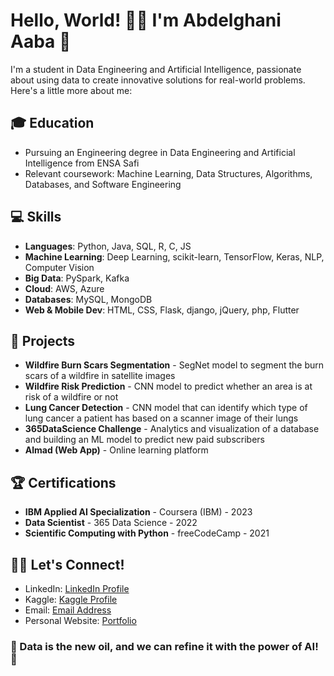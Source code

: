 # Hello, World! 👋🏽 I'm Abdelghani Aaba 🤖

I'm a student in Data Engineering and Artificial Intelligence, passionate about using data to create innovative solutions for real-world problems. Here's a little more about me:

## 🎓 Education
- Pursuing an Engineering degree in Data Engineering and Artificial Intelligence from ENSA Safi
- Relevant coursework: Machine Learning, Data Structures, Algorithms, Databases, and Software Engineering

## 💻 Skills
- **Languages**: Python, Java, SQL, R, C, JS
- **Machine Learning**: Deep Learning, scikit-learn, TensorFlow, Keras, NLP, Computer Vision
- **Big Data**: PySpark, Kafka
- **Cloud**: AWS, Azure
- **Databases**: MySQL, MongoDB
- **Web & Mobile Dev**: HTML, CSS, Flask, django, jQuery, php, Flutter 

## 🚀 Projects
- **Wildfire Burn Scars Segmentation** - SegNet model to segment the burn scars of a wildfire in satellite images
- **Wildfire Risk Prediction** - CNN model to predict whether an area is at risk of a wildfire or not
- **Lung Cancer Detection** - CNN model that can identify which type of lung cancer a patient has based on a scanner image of their lungs
- **365DataScience Challenge** - Analytics and visualization of a database and building an ML model to predict new paid subscribers
- **Almad (Web App)** - Online learning platform

## 🏆 Certifications
- **IBM Applied AI Specialization** - Coursera (IBM) - 2023
- **Data Scientist** - 365 Data Science - 2022
- **Scientific Computing with Python** - freeCodeCamp - 2021

## 🤝🏽 Let's Connect!
- LinkedIn: [LinkedIn Profile](https://www.linkedin.com/in/abdelghani-aaba/)
- Kaggle: [Kaggle Profile](https://www.kaggle.com/abdelghaniaaba)
- Email: [Email Address](mailto:abdouaaba11@gmail.com)
- Personal Website: [Portfolio](https://abdelghani.me)

### 🤖 Data is the new oil, and we can refine it with the power of AI! 🚀

<!--
**abdouaaba/abdouaaba** is a ✨ _special_ ✨ repository because its `README.md` (this file) appears on your GitHub profile.

Here are some ideas to get you started:

- 🔭 I’m currently working on ...
- 🌱 I’m currently learning ...
- 👯 I’m looking to collaborate on ...
- 🤔 I’m looking for help with ...
- 💬 Ask me about ...
- 📫 How to reach me: ...
- 😄 Pronouns: ...
- ⚡ Fun fact: ...
-->
